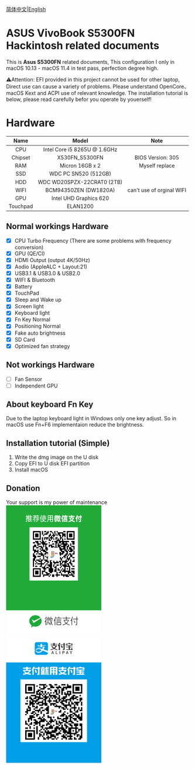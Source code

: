 
[简体中文](README.md)|[English](README_en.md)

# ASUS VivoBook S5300FN Hackintosh related documents

This is **Asus S5300FN** related documents, This configuration I only in macOS 10.13 - macOS 11.4 in test pass, perfection degree high.

⚠️️️Attention: EFI provided in this project cannot be used for other laptop, Direct use can cause a variety of problems. Please understand OpenCore、macOS Kext and ACPI use of relevant knowledge. The installation tutorial is below, please read carefully befor you operate by youerself!

# Hardware

|Name|Model|Note
:-:|:-:|:-:
|CPU|Intel Core i5 8265U @ 1.6GHz
|Chipset|X530FN_S5300FN|BIOS Version: 305
|RAM|Micron 16GB x 2|Myself replace
|SSD|WDC PC SN520 (512GB)
|HDD|WDC WD20SPZX-22CRAT0 (2TB)
|WIFI|BCM94350ZEN (DW1820A)|can't use of orginal WIFI 
|GPU|Intel UHD Graphics 620
|Touchpad|ELAN1200

## Normal workings Hardware

- [x] CPU Turbo Frequency (There are some problems with frequency conversion)
- [x] GPU (QE/CI)
- [x] HDMI Output (output 4K/50Hz)
- [x] Aodio (AppleALC + Layout:21)
- [x] USB3.1 & USB3.0 & USB2.0
- [x] WIFI & Bluetooth
- [x] Battery
- [x] TouchPad
- [x] Sleep and Wake up
- [x] Screen light
- [x] Keyboard light
- [x] Fn Key Normal
- [x] Positioning Normal
- [x] Fake auto brightness
- [x] SD Card
- [x] Optimized fan strategy

## Not workings Hardware

- [ ] Fan Sensor
- [ ] Independent GPU

## About keyboard Fn Key

Due to the laptop keyboard light in Windows only one key adjust. So in macOS use Fn+F6 implementaion reduce the brightness. 

## Installation tutorial (Simple)

1. Write the dmg image on the U disk
2. Copy EFI to U disk EFI partition
3. Install macOS

## Donation

Your support is my power of maintenance
<br/>
<img src="https://raw.githubusercontent.com/Jie2GG/Image/master/WeChat.png" width="260" height="350" alt="WeChatPay QRCode"/>
<img src="https://raw.githubusercontent.com/Jie2GG/Image/master/AliPlay.png" width="260" height="350" alt="AliPay QRCode"/>
